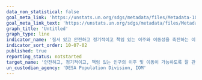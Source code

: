 ```yaml
---
data_non_statistical: false
goal_meta_link: 'https://unstats.un.org/sdgs/metadata/files/Metadata-10-07-02.pdf'
goal_meta_link_text: 'https://unstats.un.org/sdgs/metadata/files/Metadata-10-07-02.pdf'
graph_title: 'Untitled'
graph_type: line
indicator_name: '질서 있고 안전하고 정기적이고 책임 있는 이주와 이동성을 촉진하는 이주정책을 갖춘 국가의 수'
indicator_sort_order: 10-07-02
published: true
reporting_status: notstarted
target_name: '안전하고, 정기적이고, 책임 있는 인구의 이주 및 이동이 가능하도록 잘 관리된 이민정책 수립 및 이행'
un_custodian_agency: 'DESA Population Division, IOM'
---
```

